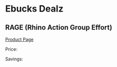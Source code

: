 
# Ebucks Dealz
## RAGE (Rhino Action Group Effort)
[Product Page](https://www.ebucks.com/web/shop/productSelected.do?prodId=216820549&catId=365579701)

Price: 

Savings: 


	
